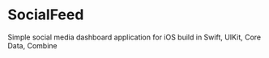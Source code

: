 # SocialFeed
Simple social media dashboard application for iOS build in Swift, UIKit, Core Data, Combine
